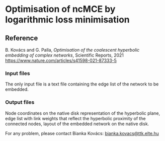 # Optimisation of ncMCE by logarithmic loss minimisation

## Reference
B. Kovács and G. Palla, *Optimisation of the coalescent hyperbolic embedding of complex networks*, Scientific Reports, 2021
https://www.nature.com/articles/s41598-021-87333-5


### Input files
The only input file is a text file containing the edge list of the network to be embedded. 

### Output files
Node coordinates on the native disk representation of the hyperbolic plane, edge list with link weights that reflect the hyperbolic proximity of the connected nodes, layout of the embedded network on the native disk.



For any problem, please contact Bianka Kovács: bianka.kovacs@ttk.elte.hu
